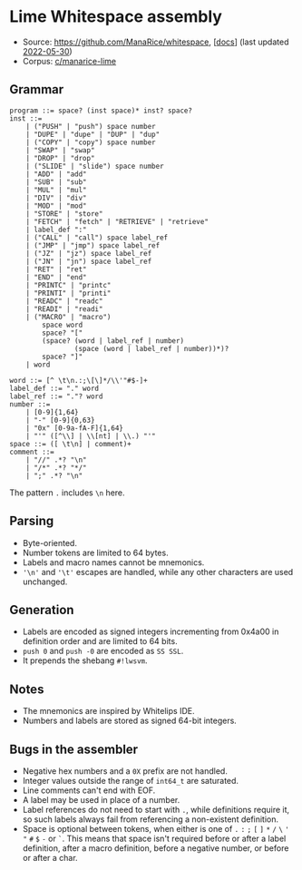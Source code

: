 # Lime Whitespace assembly

- Source: <https://github.com/ManaRice/whitespace>,
  [[docs](https://github.com/ManaRice/whitespace/blob/master/ws/wsa/README.md)]
  (last updated [2022-05-30](https://github.com/ManaRice/whitespace/commit/e8db8719e170c12875dac571c39ac811c7d0ec52))
- Corpus: [c/manarice-lime](https://github.com/wspacze/corpus/tree/main/c/manarice-lime)

## Grammar

```bnf
program ::= space? (inst space)* inst? space?
inst ::=
    | ("PUSH" | "push") space number
    | "DUPE" | "dupe" | "DUP" | "dup"
    | ("COPY" | "copy") space number
    | "SWAP" | "swap"
    | "DROP" | "drop"
    | ("SLIDE" | "slide") space number
    | "ADD" | "add"
    | "SUB" | "sub"
    | "MUL" | "mul"
    | "DIV" | "div"
    | "MOD" | "mod"
    | "STORE" | "store"
    | "FETCH" | "fetch" | "RETRIEVE" | "retrieve"
    | label_def ":"
    | ("CALL" | "call") space label_ref
    | ("JMP" | "jmp") space label_ref
    | ("JZ" | "jz") space label_ref
    | ("JN" | "jn") space label_ref
    | "RET" | "ret"
    | "END" | "end"
    | "PRINTC" | "printc"
    | "PRINTI" | "printi"
    | "READC" | "readc"
    | "READI" | "readi"
    | ("MACRO" | "macro")
        space word
        space? "["
        (space? (word | label_ref | number)
                (space (word | label_ref | number))*)?
        space? "]"
    | word

word ::= [^ \t\n.:;\[\]*/\\'"#$-]+
label_def ::= "." word
label_ref ::= "."? word
number ::=
    | [0-9]{1,64}
    | "-" [0-9]{0,63}
    | "0x" [0-9a-fA-F]{1,64}
    | "'" ([^\\] | \\[nt] | \\.) "'"
space ::= ([ \t\n] | comment)+
comment ::=
    | "//" .*? "\n"
    | "/*" .*? "*/"
    | ";" .*? "\n"
```

The pattern `.` includes `\n` here.

## Parsing

- Byte-oriented.
- Number tokens are limited to 64 bytes.
- Labels and macro names cannot be mnemonics.
- `'\n'` and `'\t'` escapes are handled, while any other characters are used
  unchanged.

## Generation

- Labels are encoded as signed integers incrementing from 0x4a00 in definition
  order and are limited to 64 bits.
- `push 0` and `push -0` are encoded as `SS SSL`.
- It prepends the shebang `#!lwsvm`.

## Notes

- The mnemonics are inspired by Whitelips IDE.
- Numbers and labels are stored as signed 64-bit integers.

## Bugs in the assembler

- Negative hex numbers and a `0X` prefix are not handled.
- Integer values outside the range of `int64_t` are saturated.
- Line comments can't end with EOF.
- A label may be used in place of a number.
- Label references do not need to start with `.`, while definitions require it,
  so such labels always fail from referencing a non-existent definition.
- Space is optional between tokens, when either is one of `.` `:` `;` `[` `]`
  `*` `/` `\` `'` `"` `#` `$` `-` or `` ` ``. This means that space isn't
  required before or after a label definition, after a macro definition, before
  a negative number, or before or after a char.
